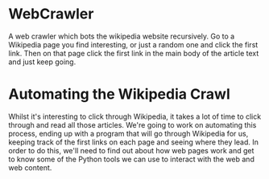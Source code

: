 # WebCrawler
A web crawler which bots the wikipedia website recursively.
Go to a Wikipedia page you find interesting, or just a random one and click the first link. Then on that page click the first link in the main body of the article text and just keep going. 

# Automating the Wikipedia Crawl
Whilst it's interesting to click through Wikipedia, it takes a lot of time to click through and read all those articles. We're going to work on automating this process, ending up with a program that will go through Wikipedia for us, keeping track of the first links on each page and seeing where they lead. In order to do this, we'll need to find out about how web pages work and get to know some of the Python tools we can use to interact with the web and web content.
